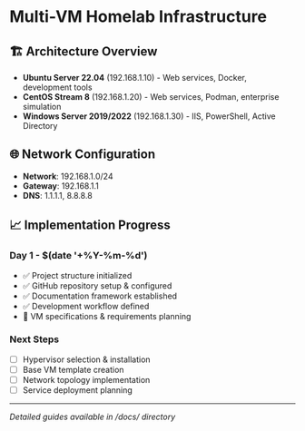 # Multi-VM Homelab Infrastructure

## 🏗 Architecture Overview
- **Ubuntu Server 22.04** (192.168.1.10) - Web services, Docker, development tools
- **CentOS Stream 8** (192.168.1.20) - Web services, Podman, enterprise simulation  
- **Windows Server 2019/2022** (192.168.1.30) - IIS, PowerShell, Active Directory

## 🌐 Network Configuration
- **Network**: 192.168.1.0/24
- **Gateway**: 192.168.1.1
- **DNS**: 1.1.1.1, 8.8.8.8

## 📈 Implementation Progress

### Day 1 - $(date '+%Y-%m-%d')
- ✅ Project structure initialized
- ✅ GitHub repository setup & configured  
- ✅ Documentation framework established
- ✅ Development workflow defined
- 🔄 VM specifications & requirements planning

### Next Steps
- [ ] Hypervisor selection & installation
- [ ] Base VM template creation
- [ ] Network topology implementation
- [ ] Service deployment planning

---
*Detailed guides available in /docs/ directory*
